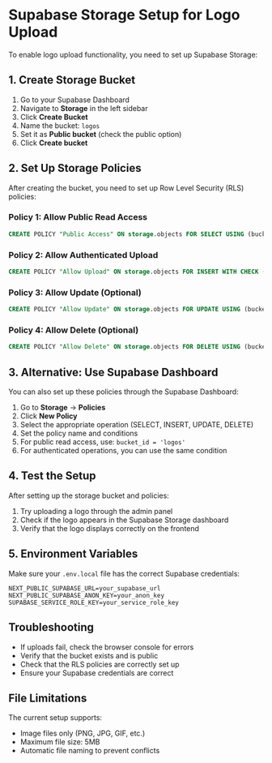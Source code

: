 # Supabase Storage Setup for Logo Upload

To enable logo upload functionality, you need to set up Supabase Storage:

## 1. Create Storage Bucket

1. Go to your Supabase Dashboard
2. Navigate to **Storage** in the left sidebar
3. Click **Create Bucket**
4. Name the bucket: `logos`
5. Set it as **Public bucket** (check the public option)
6. Click **Create bucket**

## 2. Set Up Storage Policies

After creating the bucket, you need to set up Row Level Security (RLS) policies:

### Policy 1: Allow Public Read Access
```sql
CREATE POLICY "Public Access" ON storage.objects FOR SELECT USING (bucket_id = 'logos');
```

### Policy 2: Allow Authenticated Upload
```sql
CREATE POLICY "Allow Upload" ON storage.objects FOR INSERT WITH CHECK (bucket_id = 'logos');
```

### Policy 3: Allow Update (Optional)
```sql
CREATE POLICY "Allow Update" ON storage.objects FOR UPDATE USING (bucket_id = 'logos');
```

### Policy 4: Allow Delete (Optional)
```sql
CREATE POLICY "Allow Delete" ON storage.objects FOR DELETE USING (bucket_id = 'logos');
```

## 3. Alternative: Use Supabase Dashboard

You can also set up these policies through the Supabase Dashboard:

1. Go to **Storage** → **Policies**
2. Click **New Policy**
3. Select the appropriate operation (SELECT, INSERT, UPDATE, DELETE)
4. Set the policy name and conditions
5. For public read access, use: `bucket_id = 'logos'`
6. For authenticated operations, you can use the same condition

## 4. Test the Setup

After setting up the storage bucket and policies:

1. Try uploading a logo through the admin panel
2. Check if the logo appears in the Supabase Storage dashboard
3. Verify that the logo displays correctly on the frontend

## 5. Environment Variables

Make sure your `.env.local` file has the correct Supabase credentials:

```
NEXT_PUBLIC_SUPABASE_URL=your_supabase_url
NEXT_PUBLIC_SUPABASE_ANON_KEY=your_anon_key
SUPABASE_SERVICE_ROLE_KEY=your_service_role_key
```

## Troubleshooting

- If uploads fail, check the browser console for errors
- Verify that the bucket exists and is public
- Check that the RLS policies are correctly set up
- Ensure your Supabase credentials are correct

## File Limitations

The current setup supports:
- Image files only (PNG, JPG, GIF, etc.)
- Maximum file size: 5MB
- Automatic file naming to prevent conflicts